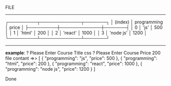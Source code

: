FILE


***************************************



┌─────────┬─────────────┬───────┐
│ (index) │ programming │ price │
├─────────┼─────────────┼───────┤
│ 0       │ 'js'        │ 500   │
│ 1       │ 'html'      │ 200   │
│ 2       │ 'react'     │ 1000  │
│ 3       │ 'node js'   │ 1200  │
└─────────┴─────────────┴───────┘

***************************************





























******example******:
? Please Enter Course Title  css
? Please Enter Course Price  200
file contant =>> [
  { "programming": "js", "price": 500 },
  { "programming": "html", "price": 200 },
  { "programming": "react", "price": 1000 },
  { "programming": "node js", "price": 1200 }
]

Done

